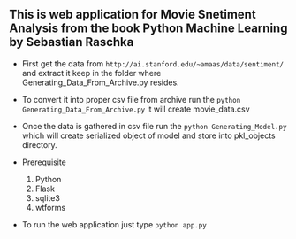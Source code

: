 ## This is web application for Movie Snetiment Analysis from the book Python Machine Learning by Sebastian Raschka

- First get the data from `http://ai.stanford.edu/~amaas/data/sentiment/` and extract it keep in the folder where Generating_Data_From_Archive.py resides. 

- To convert it into proper csv file from archive run the `python Generating_Data_From_Archive.py` it will create movie_data.csv

- Once the data is gathered in csv file run the `python Generating_Model.py` which will create serialized object of model and store into pkl_objects directory.

- Prerequisite 

	1. Python
	2. Flask
	3. sqlite3
	4. wtforms

- To run the web application just type `python app.py`
